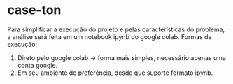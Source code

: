 # case-ton

Para simplificar a execução do projeto e pelas características do problema, a análise será feita em um notebook ipynb do google colab.
Formas de execução:
1) Direto pelo google colab -> forma mais simples, necessário apenas uma conta google.
2) Em seu ambiente de preferência, desde que suporte formato ipynb.



